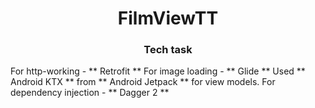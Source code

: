 <h1 align="center">FilmViewTT</h1>
<h3 align="center">Tech task</h3>
For http-working - ** Retrofit **
For image loading - ** Glide **
Used ** Android KTX ** from ** Android Jetpack ** for view models.
For dependency injection - ** Dagger 2 **
